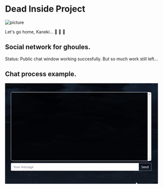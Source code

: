 # Dead Inside Project 
![picture](https://i.pinimg.com/564x/83/a4/b7/83a4b7ecefd0fd792fae0fafde062da8.jpg)

Let's go home, Kaneki... :rabbit: :rabbit: :rabbit:
## Social network for ghoules. 
Status: Public chat window working succesfully. But so much work still left...

## Chat process example.
![picture](deadinside.gif)
